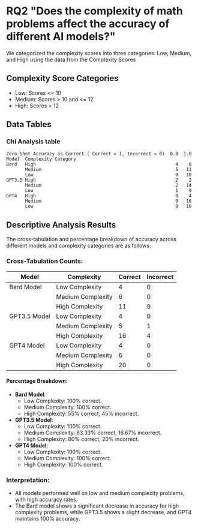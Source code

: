# RQ2 "Does the complexity of math problems affect the accuracy of different AI models?"

We categorized the complexity scores into three categories: Low, Medium, and High using the data from the Complexity Scores

## Complexity Score Categories
- Low: Scores <= 10
- Medium: Scores > 10 and <= 12
- High: Scores > 12

## Data Tables

###

### Chi Analysis table
```
Zero-Shot Accuracy as Correct ( Correct = 1, Incorrect = 0)  0.0  1.0
Model  Complexity Category                                           
Bard   High                                                    4    0
       Medium                                                  5   11
       Low                                                     0   10
GPT3.5 High                                                    2    2
       Medium                                                  2   14
       Low                                                     1    9
GPT4   High                                                    0    4
       Medium                                                  0   16
       Low                                                     0   10
```

## Descriptive Analysis Results

The cross-tabulation and percentage breakdown of accuracy across different models and complexity categories are as follows:


### Cross-Tabulation Counts:

| Model          | Complexity      | Correct   | Incorrect  |
| -------------- | --------------- | --------- | ---------- |
| Bard Model     | Low Complexity  | 4         | 0          |
|                | Medium Complexity | 6         | 0          |
|                | High Complexity | 11        | 9          |
| GPT3.5 Model   | Low Complexity  | 4         | 0          |
|                | Medium Complexity | 5         | 1          |
|                | High Complexity | 16        | 4          |
| GPT4 Model     | Low Complexity  | 4         | 0          |
|                | Medium Complexity | 6         | 0          |
|                | High Complexity | 20        | 0          |

#### Percentage Breakdown:
- **Bard Model**:
  - Low Complexity: 100% correct.
  - Medium Complexity: 100% correct.
  - High Complexity: 55% correct, 45% incorrect.
- **GPT3.5 Model**:
  - Low Complexity: 100% correct.
  - Medium Complexity: 83.33% correct, 16.67% incorrect.
  - High Complexity: 80% correct, 20% incorrect.
- **GPT4 Model**:
  - Low Complexity: 100% correct.
  - Medium Complexity: 100% correct.
  - High Complexity: 100% correct.

### Interpretation:
- All models performed well on low and medium complexity problems, with high accuracy rates.
- The Bard model shows a significant decrease in accuracy for high complexity problems, while GPT3.5 shows a slight decrease, and GPT4 maintains 100% accuracy.

